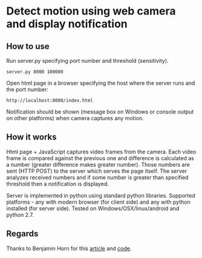 # Detect motion using web camera and display notification

## How to use
Run server.py specifying port number and threshold (sensitivity). 

    server.py 8000 100000

Open html page in a browser specifying the host where the server runs and the port number:

    http://localhost:8000/index.html

Notification should be shown (message box on Windows or console output on other platforms) when camera captures any motion. 

## How it works
Html page + JavaScript captures video frames from the camera. Each video frame is compared against the previous one and difference is calculated as a number (greater difference makes greater number). Those numbers are sent (HTTP POST) to the server which serves the page itself. The server analyzes received numbers and if some number is greater than specified threshold then a notification is displayed. 

Server is implemented in python using standard python libraries. Supported platforms - any with modern browser (for client side) and any with python installed (for server side). Tested on Windows/OSX/linux/android and python 2.7.

## Regards
Thanks to Benjamin Horn for this [article](https://benjaminhorn.io/code/motion-detection-with-javascript-and-a-web-camera/) and [code](https://github.com/beije/motion-detection-in-javascript).